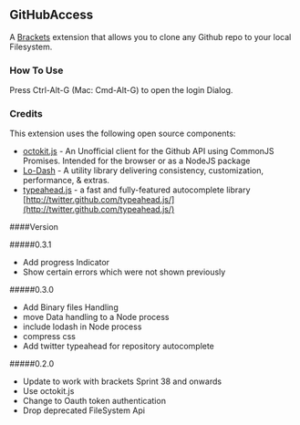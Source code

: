 ## GitHubAccess

A [Brackets](https://github.com/adobe/brackets) extension that allows you to clone any Github repo to your local Filesystem.

### How To Use
Press Ctrl-Alt-G (Mac: Cmd-Alt-G) to open the login Dialog.

### Credits
This extension uses the following open source components:

* [octokit.js](https://github.com/philschatz/octokit.js) - An Unofficial client for the Github API using CommonJS Promises. Intended for the browser or as a NodeJS package
* [Lo-Dash](http://lodash.com/) - A utility library delivering consistency, customization, performance, & extras.
* [typeahead.js](https://github.com/twitter/typeahead.js) - a fast and fully-featured autocomplete library [http://twitter.github.com/typeahead.js/](http://twitter.github.com/typeahead.js/)

####Version

#####0.3.1
* Add progress Indicator
* Show certain errors which were not shown previously

#####0.3.0
* Add Binary files Handling
* move Data handling to a Node process
* include lodash in Node process
* compress css
* Add twitter typeahead for repository autocomplete

#####0.2.0
* Update to work with brackets Sprint 38 and onwards
* Use octokit.js
* Change to Oauth token authentication
* Drop deprecated FileSystem Api
